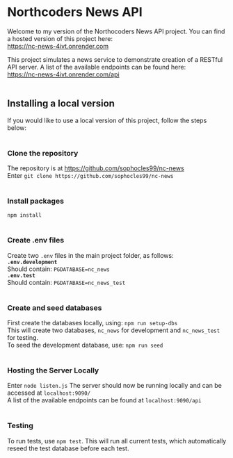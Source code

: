 # Northcoders News API

Welcome to my version of the Northocoders News API project. You can find a hosted version of this project here:  
https://nc-news-4ivt.onrender.com

This project simulates a news service to demonstrate creation of a RESTful API server. A list of the available endpoints can be found here:  
https://nc-news-4ivt.onrender.com/api  
<br>

## Installing a local version
If you would like to use a local version of this project, follow the steps below:  
<br>
### Clone the repository
The repository is at https://github.com/sophocles99/nc-news  
Enter `git clone https://github.com/sophocles99/nc-news`  
<br>

### Install packages
`npm install`  
<br>

### Create .env files
Create two `.env` files in the main project folder, as follows:  
**`.env.development`**  
Should contain: `PGDATABASE=nc_news`  
**`.env.test`**  
Should contain: `PGDATABASE=nc_news_test`  
<br>

### Create and seed databases
First create the databases locally, using:
`npm run setup-dbs`  
This will create two databases, `nc_news` for development and `nc_news_test` for testing.  
To seed the development database, use:  `npm run seed`  
<br>

### Hosting the Server Locally
Enter `node listen.js` The server should now be running locally and can be accessed at `localhost:9090/`  
A list of the available endpoints can be found at `localhost:9090/api`  
<br>

### Testing
To run tests, use `npm test`. This will run all current tests, which automatically reseed the test database before each test.
